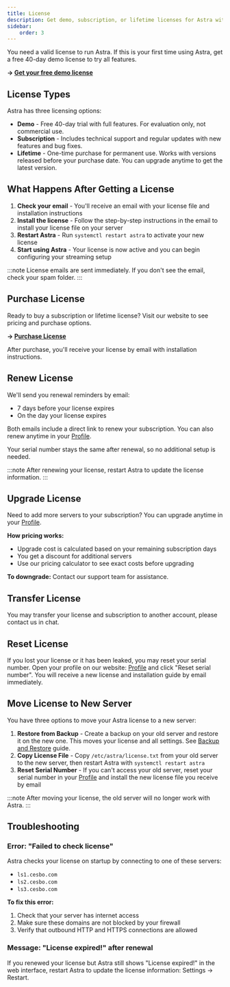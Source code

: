 ```yaml
---
title: License
description: Get demo, subscription, or lifetime licenses for Astra with installation, renewal, and troubleshooting instructions
sidebar:
    order: 3
---
```


You need a valid license to run Astra. If this is your first time using Astra, get a free 40-day demo license to try all features.

**→ [Get your free demo license](https://app.cesbo.com/orders/software/astra/demo/)**

## License Types

Astra has three licensing options:

- **Demo** - Free 40-day trial with full features. For evaluation only, not commercial use.
- **Subscription** - Includes technical support and regular updates with new features and bug fixes.
- **Lifetime** - One-time purchase for permanent use. Works with versions released before your purchase date. You can upgrade anytime to get the latest version.

## What Happens After Getting a License

1. **Check your email** - You'll receive an email with your license file and installation instructions
2. **Install the license** - Follow the step-by-step instructions in the email to install your license file on your server
3. **Restart Astra** - Run `systemctl restart astra` to activate your new license
4. **Start using Astra** - Your license is now active and you can begin configuring your streaming setup

:::note
License emails are sent immediately. If you don't see the email, check your spam folder.
:::

## Purchase License

Ready to buy a subscription or lifetime license? Visit our website to see pricing and purchase options.

**→ [Purchase License](https://cesbo.com/astra-license)**

After purchase, you'll receive your license by email with installation instructions.

## Renew License

We'll send you renewal reminders by email:
- 7 days before your license expires
- On the day your license expires

Both emails include a direct link to renew your subscription. You can also renew anytime in your [Profile](https://cesbo.com/profile).

Your serial number stays the same after renewal, so no additional setup is needed.

:::note
After renewing your license, restart Astra to update the license information.
:::

## Upgrade License

Need to add more servers to your subscription? You can upgrade anytime in your [Profile](https://cesbo.com/profile).

**How pricing works:**

- Upgrade cost is calculated based on your remaining subscription days
- You get a discount for additional servers
- Use our pricing calculator to see exact costs before upgrading

**To downgrade:** Contact our support team for assistance.

## Transfer License

You may transfer your license and subscription to another account, please contact us in chat.

## Reset License

If you lost your license or it has been leaked, you may reset your serial number.
Open your profile on our website: [Profile](https://cesbo.com/profile) and click "Reset serial number".
You will receive a new license and installation guide by email immediately.

## Move License to New Server

You have three options to move your Astra license to a new server:

1. **Restore from Backup** - Create a backup on your old server and restore it on the new one. This moves your license and all settings. See [Backup and Restore](../backup/) guide.
2. **Copy License File** - Copy `/etc/astra/license.txt` from your old server to the new server, then restart Astra with `systemctl restart astra`
3. **Reset Serial Number** - If you can't access your old server, reset your serial number in your [Profile](https://cesbo.com/profile) and install the new license file you receive by email

:::note
After moving your license, the old server will no longer work with Astra.
:::

## Troubleshooting

### Error: "Failed to check license"

Astra checks your license on startup by connecting to one of these servers:

- `ls1.cesbo.com`
- `ls2.cesbo.com`
- `ls3.cesbo.com`

**To fix this error:**

1. Check that your server has internet access
2. Make sure these domains are not blocked by your firewall
3. Verify that outbound HTTP and HTTPS connections are allowed

### Message: "License expired!" after renewal

If you renewed your license but Astra still shows "License expired!" in the web interface, restart Astra to update the license information: Settings → Restart.
